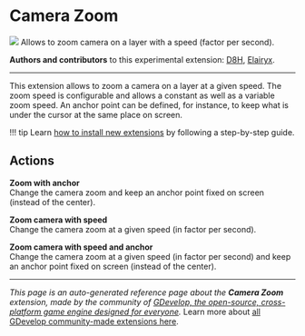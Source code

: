 # Camera Zoom

<img src="https://resources.gdevelop-app.com/assets/Icons/Line Hero Pack/Master/SVG/UI Essentials/UI Essentials_zoom_in_plus.svg" class="extension-icon"></img>
Allows to zoom camera on a layer with a speed (factor per second).

**Authors and contributors** to this experimental extension: [D8H](https://gd.games/D8H), [Elairyx](https://gd.games/Elairyx).

---

This extension allows to zoom a camera on a layer at a given speed. The zoom speed is configurable and allows a constant as well as a variable zoom speed. An anchor point can be defined, for instance, to keep what is under the cursor at the same place on screen.

!!! tip
    Learn [how to install new extensions](/gdevelop5/extensions/search) by following a step-by-step guide.

## Actions

**Zoom with anchor**  
Change the camera zoom and keep an anchor point fixed on screen (instead of the center).

**Zoom camera with speed**  
Change the camera zoom at a given speed (in factor per second).

**Zoom camera with speed and anchor**  
Change the camera zoom at a given speed (in factor per second) and keep an anchor point fixed on screen (instead of the center).




---

*This page is an auto-generated reference page about the **Camera Zoom** extension, made by the community of [GDevelop, the open-source, cross-platform game engine designed for everyone](https://gdevelop.io/).* Learn more about [all GDevelop community-made extensions here](/gdevelop5/extensions).